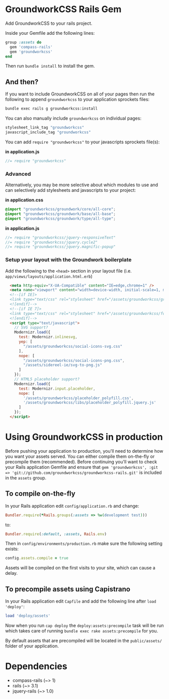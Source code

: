 GroundworkCSS Rails Gem
====


Add GroundworkCSS to your rails project.


Inside your Gemfile add the following lines:

```ruby
group :assets do
  gem 'compass-rails'
  gem 'groundworkcss'
end
```

Then run `bundle install` to install the gem.

## And then?

If you want to include GroundworkCSS on all of your pages then run the following to append `groundworkcss` to your application sprockets files:

```bash
bundle exec rails g groundworkcss:install
```

You can also manually include `groundworkcss` on individual pages:

```ruby
stylesheet_link_tag "groundworkcss"
javascript_include_tag "groundworkcss"
```

You can add `require "groundworkcss"` to your javascripts sprockets file(s):

**in application.js**  

```javascript
//= require "groundworkcss"
```

### Advanced

Alternatively, you may be more selective about which modules to use and can selectively add stylesheets and javascripts to your project:

**in application.css**

```css
@import "groundworkcss/groundwork/core/all-core";
@import "groundworkcss/groundwork/base/all-base";
@import "groundworkcss/groundwork/type/all-type";
```

**in application.js**

```javascript
//= require "groundworkcss/jquery-responsiveText"
//= require "groundworkcss/jquery.cycle2"
//= require "groundworkcss/jquery.magnific-popup"
```

### Setup your layout with the Groundwork boilerplate

Add the following to the `<head>` section in your layout file (i.e. `app/views/layouts/application.html.erb`)

```html
  <meta http-equiv="X-UA-Compatible" content="IE=edge,chrome=1" />
  <meta name="viewport" content="width=device-width, initial-scale=1, minimum-scale=1, maximum-scale=1" />
  <!--[if IE]>
  <link type="text/css" rel="stylesheet" href="/assets/groundworkcss/groundwork-ie.css">
  <![endif]-->
  <!--[if IE 7]>
  <link type="text/css" rel="stylesheet" href="/assets/groundworkcss/font-awesome-ie7.min.css">
  <![endif]-->
  <script type="text/javascript">
    // SVG support?
    Modernizr.load({
      test: Modernizr.inlinesvg,
      yep: [
        "/assets/groundworkcss/social-icons-svg.css"
      ],
      nope: [
        "/assets/groundworkcss/social-icons-png.css",
        "/assets/sidereel-ie/svg-to-png.js"
      ]
    });
    // HTML5 placeholder support?
    Modernizr.load({
      test: Modernizr.input.placeholder,
      nope: [
        '/assets/groundworkcss/placeholder_polyfill.css',
        '/assets/groundworkcss/libs/placeholder_polyfill.jquery.js'
      ]
    });
  </script>
```


# Using GroundworkCSS in production

Before pushing your application to production, you'll need to determine how you want your assets served.  You can either compile them on-the-fly or precompile them (recommended).  Before continuing you'll want to check your Rails application Gemfile and ensure that `gem 'groundworkcss', :git => 'git://github.com/groundworkcss/groundworkcss-rails.git'` is included in the `assets` group.

## To compile on-the-fly

In your Rails application edit `config/application.rb` and change:

```ruby
Bundler.require(*Rails.groups(:assets => %w(development test)))
```

to:

```ruby
Bundler.require(:default, :assets, Rails.env)
```

Then in `config/environments/production.rb` make sure the following setting exists:

```ruby
config.assets.compile = true
```

Assets will be compiled on the first visits to your site, which can cause a delay.

## To precompile assets using Capistrano

In your Rails application edit `Capfile` and add the following line after `load 'deploy'`:

```ruby
load 'deploy/assets'
```

Now when you run `cap deploy` the `deploy:assets:precompile` task will be run which takes care of running `bundle exec rake assets:precompile` for you.

By default assets that are precompiled will be located in the `public/assets/` folder of your application.


# Dependencies
* compass-rails (~> 1)
* rails (~> 3.1)
* jquery-rails (~> 1.0)
